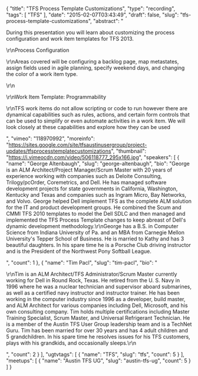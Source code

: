 {
  "title": "TFS Process Template Customizations",
  "type": "recording",
  "tags": [
    "TFS"
  ],
  "date": "2015-02-07T03:43:49",
  "draft": false,
  "slug": "tfs-process-template-customizations",
  "abstract": "<p>During this presentation you will learn about customizing the process configuration and work item templates for TFS 2013.</p><p>\r\nProcess Configuration </p><p>\r\nAreas covered will be configuring a backlog page, map metastates, assign fields used in agile planning, specify weekend days, and changing the color of a work item type.</p><p>\r\n</p><p>\r\nWork Item Template: Programmability</p><p>\r\nTFS work items do not allow scripting or code to run however there are dynamical capabilities such as rules, actions, and certain form controls that can be used to simplify or even automate activities in a work item. We will look closely at these capabilities and explore how they can be used</p>",
  "vimeo": "118970992",
  "moreinfo": "https://sites.google.com/site/tfsaustinusergroup/project-updates/tfsprocesstemplatecustomizations",
  "thumbnail": "https://i.vimeocdn.com/video/506118777_295x166.jpg",
  "speakers": [
    {
      "name": "George Altenbaugh",
      "slug": "george-altenbaugh",
      "bio": "George is an ALM Architect/Project Manager/Scrum Master with 20 years of experience working with companies such as Deloite Consulting, Trilogy/pcOrder, Coremetrics, and Dell. He has managed software development projects for state governments in California, Washington, Kentucky and Texas and companies such as Ingram Micro, Bay Networks, and Volvo. George helped Dell implement TFS as the complete ALM solution for the IT and product development groups. He combined the Scum and CMMI TFS 2010 templates to model the Dell SDLC and then managed and implemented the TFS Process Template changes to keep abreast of Dell's dynamic development methodology.\r\nGeorge has a B.S. in Computer Science from Indiana University of Pa. and an MBA from Carnegie Mellon University's Tepper School of Business. He is married to Kathy and has 3 beautiful daughters. In his spare time he is a Porsche Club driving instructor and is the President of the Northwest Pony Softball League.</p>",
      "count": 1
    },
    {
      "name": "Tim Pacl",
      "slug": "tim-pacl",
      "bio": "<p>\r\nTim is an ALM Architect/TFS Administrator/Scrum Master currently working for Dell in Round Rock, Texas. He retired from the U. S. Navy in 1996 where he was a nuclear technician and supervisor aboard submarines, as well as a certified navy instructor and instructor trainer. He has been working in the computer industry since 1996 as a developer, build master, and ALM Architect for various companies including Dell, Microsoft, and his own consulting company. Tim holds multiple certifications including Master Training Specialist, Scrum Master, and Universal Refrigerant Technician. He is a member of the Austin TFS User Group leadership team and is a TechNet Guru. Tim has been married for over 30 years and has 4 adult children and 5 grandchildren. In his spare time he resolves issues for his TFS customers, plays with his grandkids, and occasionally sleeps.\r\n</p>",
      "count": 2
    }
  ],
  "ugtvtags": [
    {
      "name": "TFS",
      "slug": "tfs",
      "count": 5
    }
  ],
  "meetups": [
    {
      "name": "Austin TFS UG",
      "slug": "austin-tfs-ug",
      "count": 5
    }
  ]
}